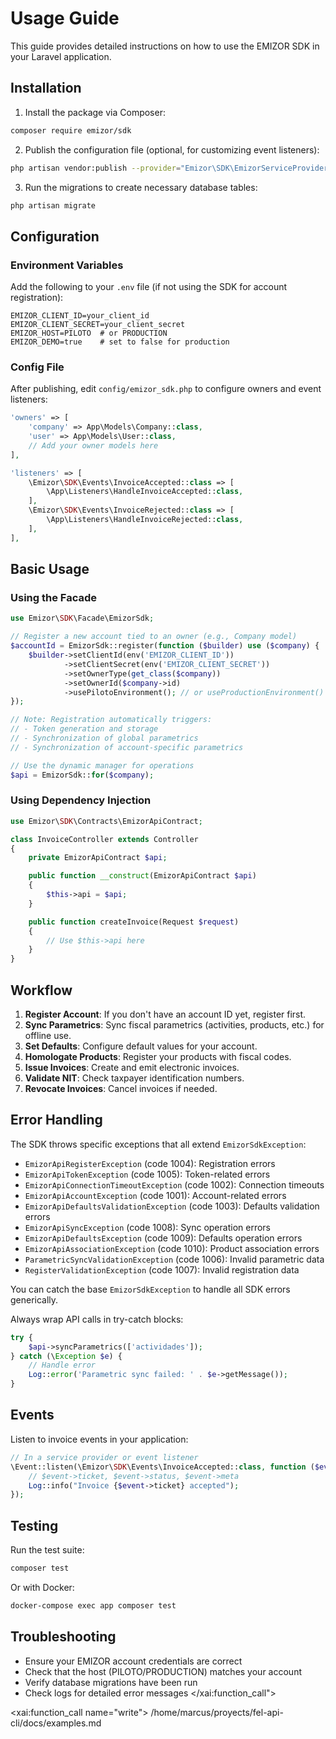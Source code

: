 # Usage Guide

This guide provides detailed instructions on how to use the EMIZOR SDK in your Laravel application.

## Installation

1. Install the package via Composer:

```bash
composer require emizor/sdk
```

2. Publish the configuration file (optional, for customizing event listeners):

```bash
php artisan vendor:publish --provider="Emizor\SDK\EmizorServiceProvider"
```

3. Run the migrations to create necessary database tables:

```bash
php artisan migrate
```

## Configuration

### Environment Variables

Add the following to your `.env` file (if not using the SDK for account registration):

```env
EMIZOR_CLIENT_ID=your_client_id
EMIZOR_CLIENT_SECRET=your_client_secret
EMIZOR_HOST=PILOTO  # or PRODUCTION
EMIZOR_DEMO=true    # set to false for production
```

### Config File

After publishing, edit `config/emizor_sdk.php` to configure owners and event listeners:

```php
'owners' => [
    'company' => App\Models\Company::class,
    'user' => App\Models\User::class,
    // Add your owner models here
],

'listeners' => [
    \Emizor\SDK\Events\InvoiceAccepted::class => [
        \App\Listeners\HandleInvoiceAccepted::class,
    ],
    \Emizor\SDK\Events\InvoiceRejected::class => [
        \App\Listeners\HandleInvoiceRejected::class,
    ],
],
```

## Basic Usage

### Using the Facade

```php
use Emizor\SDK\Facade\EmizorSdk;

// Register a new account tied to an owner (e.g., Company model)
$accountId = EmizorSdk::register(function ($builder) use ($company) {
    $builder->setClientId(env('EMIZOR_CLIENT_ID'))
            ->setClientSecret(env('EMIZOR_CLIENT_SECRET'))
            ->setOwnerType(get_class($company))
            ->setOwnerId($company->id)
            ->usePilotoEnvironment(); // or useProductionEnvironment()
});

// Note: Registration automatically triggers:
// - Token generation and storage
// - Synchronization of global parametrics
// - Synchronization of account-specific parametrics

// Use the dynamic manager for operations
$api = EmizorSdk::for($company);
```

### Using Dependency Injection

```php
use Emizor\SDK\Contracts\EmizorApiContract;

class InvoiceController extends Controller
{
    private EmizorApiContract $api;

    public function __construct(EmizorApiContract $api)
    {
        $this->api = $api;
    }

    public function createInvoice(Request $request)
    {
        // Use $this->api here
    }
}
```

## Workflow

1. **Register Account**: If you don't have an account ID yet, register first.
2. **Sync Parametrics**: Sync fiscal parametrics (activities, products, etc.) for offline use.
3. **Set Defaults**: Configure default values for your account.
4. **Homologate Products**: Register your products with fiscal codes.
5. **Issue Invoices**: Create and emit electronic invoices.
6. **Validate NIT**: Check taxpayer identification numbers.
7. **Revocate Invoices**: Cancel invoices if needed.

## Error Handling

The SDK throws specific exceptions that all extend `EmizorSdkException`:

- `EmizorApiRegisterException` (code 1004): Registration errors
- `EmizorApiTokenException` (code 1005): Token-related errors
- `EmizorApiConnectionTimeoutException` (code 1002): Connection timeouts
- `EmizorApiAccountException` (code 1001): Account-related errors
- `EmizorApiDefaultsValidationException` (code 1003): Defaults validation errors
- `EmizorApiSyncException` (code 1008): Sync operation errors
- `EmizorApiDefaultsException` (code 1009): Defaults operation errors
- `EmizorApiAssociationException` (code 1010): Product association errors
- `ParametricSyncValidationException` (code 1006): Invalid parametric data
- `RegisterValidationException` (code 1007): Invalid registration data

You can catch the base `EmizorSdkException` to handle all SDK errors generically.

Always wrap API calls in try-catch blocks:

```php
try {
    $api->syncParametrics(['actividades']);
} catch (\Exception $e) {
    // Handle error
    Log::error('Parametric sync failed: ' . $e->getMessage());
}
```

## Events

Listen to invoice events in your application:

```php
// In a service provider or event listener
\Event::listen(\Emizor\SDK\Events\InvoiceAccepted::class, function ($event) {
    // $event->ticket, $event->status, $event->meta
    Log::info("Invoice {$event->ticket} accepted");
});
```

## Testing

Run the test suite:

```bash
composer test
```

Or with Docker:

```bash
docker-compose exec app composer test
```

## Troubleshooting

- Ensure your EMIZOR account credentials are correct
- Check that the host (PILOTO/PRODUCTION) matches your account
- Verify database migrations have been run
- Check logs for detailed error messages</content>
</xai:function_call"> 

<xai:function_call name="write">
<parameter name="filePath">/home/marcus/proyects/fel-api-cli/docs/examples.md